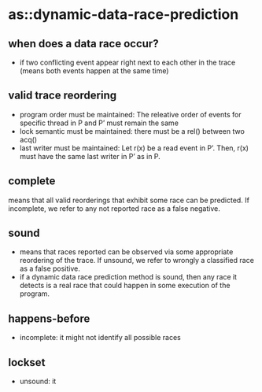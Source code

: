 # as::dynamic-data-race-prediction

## when does a data race occur?

- if two conflicting event appear right next to each other in the trace (means both events happen at the same time)

## valid trace reordering

- program order must be maintained: The releative order of events for specific thread in P and P’ must remain the same
- lock semantic must be maintained: there must be a rel() between two acq()
- last writer must be maintained: Let r(x) be a read event in P’. Then, r(x) must have the same last writer in P’ as in P.

## complete

means that all valid reorderings that exhibit some race can be predicted. If incomplete, we refer to any not reported race as a false negative.

## sound

- means that races reported can be observed via some appropriate reordering of the trace. If unsound, we refer to wrongly a classified race as a false positive.
- if a dynamic data race prediction method is sound, then any race it detects is a real race that could happen in some execution of the program.

## happens-before

- incomplete: it might not identify all possible races

## lockset

- unsound: it
